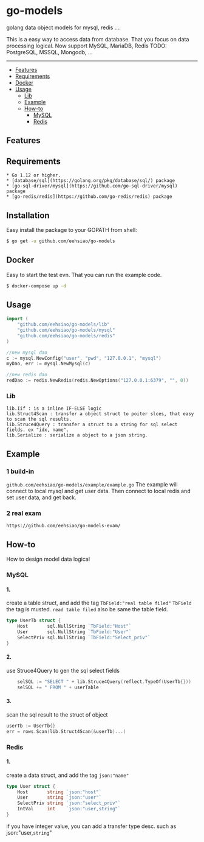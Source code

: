 # go-models
golang data object models for mysql, redis ....

This is a easy way to access data from database. That you focus on data processing logical.
Now support MySQL, MariaDB, Redis
TODO: PostgreSQL, MSSQL, Mongodb, ...

---------------------------------------
  * [Features](#features)
  * [Requirements](#requirements)
  * [Docker](#docker)
  * [Usage](#usage)
    * [Lib](#lib)
    * [Example](#example)
    * [How-to](#how-to)
        * [MySQL](#mysql)
        * [Redis](#redis)

## Features

## Requirements
    * Go 1.12 or higher.
    * [database/sql](https://golang.org/pkg/database/sql/) package
    * [go-sql-driver/mysql](https://github.com/go-sql-driver/mysql) package
    * [go-redis/redis](https://github.com/go-redis/redis) package

## Installation
Easy install the package to your GOPATH from shell:
```bash
$ go get -u github.com/eehsiao/go-models
```

## Docker
Easy to start the test evn. That you can run the example code.
```bash
$ docker-compose up -d
```

## Usage
```go
import (
	"github.com/eehsiao/go-models/lib"
	"github.com/eehsiao/go-models/mysql"
	"github.com/eehsiao/go-models/redis"
)

//new mysql dao
c := mysql.NewConfig("user", "pwd", "127.0.0.1", "mysql")
myDao, err := mysql.NewMysql(c)

//new redis dao
redDao := redis.NewRedis(redis.NewOptions("127.0.0.1:6379", "", 0))
```
### Lib
    lib.Iif : is a inline IF-ELSE logic
    lib.Struct4Scan : transfer a object struct to poiter slces, that easy to scan the sql results.
    lib.Struce4Query : transfer a struct to a string for sql select fields. ex "idx, name".
    lib.Serialize : serialize a object to a json string.

## Example
### 1 build-in
`github.com/eehsiao/go-models/example/example.go`
The example will connect to local mysql and get user data.
Then connect to local redis and set user data, and get back.

### 2 real exam
`https://github.com/eehsiao/go-models-exam/`


## How-to 
How to design model data logical
### MySQL
#### 1.
create a table struct, and add the tag `TbField:"real table filed"`
`TbField` the tag is musted. `read table filed` also be same the table field.
```go
type UserTb struct {
	Host       sql.NullString `TbField:"Host"`
	User       sql.NullString `TbField:"User"`
	SelectPriv sql.NullString `TbField:"Select_priv"`
}
```
#### 2.
use Struce4Query to gen the sql select fields
```go
	selSQL := "SELECT " + lib.Struce4Query(reflect.TypeOf(UserTb{}))
	selSQL += " FROM " + userTable
```
#### 3.
scan the sql result to the struct of object
```go
userTb := UserTb{}
err = rows.Scan(lib.Struct4Scan(&userTb)...)
```

### Redis
#### 1.
create a data struct, and add the tag `json:"name"`
```go
type User struct {
	Host       string `json:"host"`
	User       string `json:"user"`
    SelectPriv string `json:"select_priv"`
    IntVal     int    `json:"user,string"`
}
```

if you have integer value, you can add a transfer type desc.
such as json:"user,`string`"
